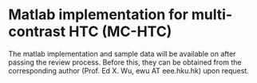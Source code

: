 # Matlab implementation for multi-contrast HTC (MC-HTC)
The matlab implementation and sample data will be available on after passing the review process. Before this, they can be obtained from the corresponding author (Prof. Ed X. Wu, ewu AT eee.hku.hk) upon request.
